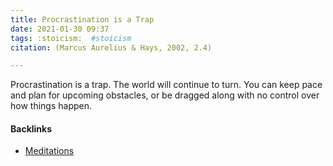 ```yaml
---
title: Procrastination is a Trap
date: 2021-01-30 09:37
tags: :stoicism:  #stoicism
citation: (Marcus Aurelius & Hays, 2002, 2.4)

---
```

Procrastination is a trap. The world will continue to turn. You can keep pace and plan for upcoming obstacles, or be dragged along with no control over how things happen.



#### Backlinks

- [Meditations](202101131017.md)
